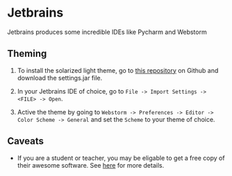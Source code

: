 # Jetbrains

Jetbrains produces some incredible IDEs like Pycharm and Webstorm


## Theming

1. To install the solarized light theme, go to [this repository](https://github.com/jkaving/intellij-colors-solarized) on Github and download the settings.jar file.

2. In your Jetbrains IDE of choice, go to `File -> Import Settings -> <FILE> -> Open`.

3. Active the theme by going to `Webstorm -> Preferences -> Editor -> Color Scheme -> General` and set the `Scheme` to your theme of choice.

## Caveats

- If you are a student or teacher, you may be eligable to get a free copy of their awesome software. See [here](https://www.jetbrains.com/student/) for more details.
